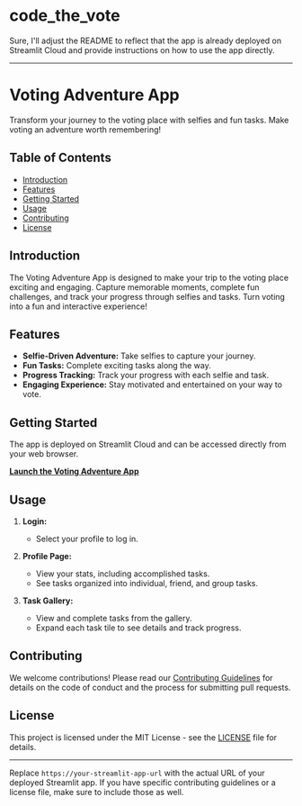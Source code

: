 # code_the_vote

Sure, I'll adjust the README to reflect that the app is already deployed on Streamlit Cloud and provide instructions on how to use the app directly.

---

# Voting Adventure App

Transform your journey to the voting place with selfies and fun tasks. Make voting an adventure worth remembering!

## Table of Contents

- [Introduction](#introduction)
- [Features](#features)
- [Getting Started](#getting-started)
- [Usage](#usage)
- [Contributing](#contributing)
- [License](#license)

## Introduction

The Voting Adventure App is designed to make your trip to the voting place exciting and engaging. Capture memorable moments, complete fun challenges, and track your progress through selfies and tasks. Turn voting into a fun and interactive experience!

## Features

- **Selfie-Driven Adventure:** Take selfies to capture your journey.
- **Fun Tasks:** Complete exciting tasks along the way.
- **Progress Tracking:** Track your progress with each selfie and task.
- **Engaging Experience:** Stay motivated and entertained on your way to vote.

## Getting Started

The app is deployed on Streamlit Cloud and can be accessed directly from your web browser.

**[Launch the Voting Adventure App](https://mainpy-ebju8kfqdvrhxoastmsojy.streamlit.app/)**

## Usage

1. **Login:**
    - Select your profile to log in.

2. **Profile Page:**
    - View your stats, including accomplished tasks.
    - See tasks organized into individual, friend, and group tasks.

3. **Task Gallery:**
    - View and complete tasks from the gallery.
    - Expand each task tile to see details and track progress.

## Contributing

We welcome contributions! Please read our [Contributing Guidelines](CONTRIBUTING.md) for details on the code of conduct and the process for submitting pull requests.

## License

This project is licensed under the MIT License - see the [LICENSE](LICENSE) file for details.

---

Replace `https://your-streamlit-app-url` with the actual URL of your deployed Streamlit app. If you have specific contributing guidelines or a license file, make sure to include those as well.
